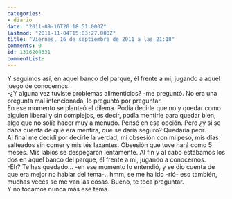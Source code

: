 ```yaml
---
categories:
- diario
date: "2011-09-16T20:18:51.000Z"
lastmod: "2011-11-04T15:03:27.000Z"
title: "Viernes, 16 de septiembre de 2011 a las 21:18"
comments: 0
id: 1316204331
commentList:
---
```


Y seguimos así, en aquel banco del parque, él frente a mi, jugando a aquel juego de conocernos.  
-¿Y alguna vez tuviste problemas alimenticios? -me preguntó. No era una pregunta mal intencionada, lo preguntó por preguntar.  
En ese momento se planteó el dilema. Podía decirle que no y quedar como alguien liberal y sin complejos, es decir, podía mentirle para quedar bien, algo que no solía hacer muy a menudo. Pensé en esa opción. Pero ¿y si se daba cuenta de que era mentira, que se daría seguro? Quedaría peor.  
Al final me decidí por decirle la verdad, mi obsesión con mi peso, mis días salteados sin comer y mis tés laxantes. Obsesión que tuve hará como 5 meses. Mis labios se despegaron lentamente. Al fin y al cabo estábamos los dos en aquel banco del parque, él frente a mi, jugando a conocernos.  
-Eh? Te has quedado... -en ese momento lo entendió, y se dio cuenta de que era mejor no hablar del tema-.. hmm, se me ha ido -rió- eso también, muchas veces se me van las cosas. Bueno, te toca preguntar.  
Y no tocamos nunca más ese tema.